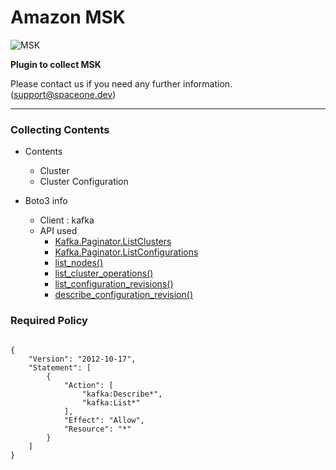 # Amazon MSK

![MSK](https://spaceone-custom-assets.s3.ap-northeast-2.amazonaws.com/console-assets/icons/cloud-services/aws/Amazon-MSK.svg)

**Plugin to collect MSK**

Please contact us if you need any further information. (<support@spaceone.dev>)

---

### Collecting Contents

- Contents
  - Cluster
  - Cluster Configuration
  
- Boto3 info
  - Client : kafka
  - API used
    - [Kafka.Paginator.ListClusters](https://boto3.amazonaws.com/v1/documentation/api/latest/reference/services/kafka.html#Kafka.Paginator.ListClusters)
    - [Kafka.Paginator.ListConfigurations](https://boto3.amazonaws.com/v1/documentation/api/latest/reference/services/kms.html#KMS.Paginator.ListAliases)
    - [list_nodes()](https://boto3.amazonaws.com/v1/documentation/api/latest/reference/services/kafka.html#Kafka.Client.list_nodes)
    - [list_cluster_operations()](https://boto3.amazonaws.com/v1/documentation/api/latest/reference/services/kafka.html#Kafka.Client.list_cluster_operations)
    - [list_configuration_revisions()](https://boto3.amazonaws.com/v1/documentation/api/latest/reference/services/kafka.html#Kafka.Client.list_configuration_revisions)
    - [describe_configuration_revision()](https://boto3.amazonaws.com/v1/documentation/api/latest/reference/services/kafka.html#Kafka.Client.describe_configuration_revision)
  

### Required Policy
  
<pre>
<code>
{
    "Version": "2012-10-17",
    "Statement": [
        {
            "Action": [
                "kafka:Describe*",
                "kafka:List*"
            ],
            "Effect": "Allow",
            "Resource": "*"
        }
    ]
}
</code>
</pre>